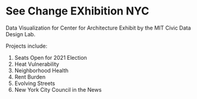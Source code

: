 # See Change EXhibition NYC

Data Visualization for Center for Architecture Exhibit by the MIT Civic Data Design Lab.

Projects include:
1. Seats Open for 2021 Election
2. Heat Vulnerability
3. Neighborhood Health
4. Rent Burden
5. Evolving Streets
6. New York City Council in the News
